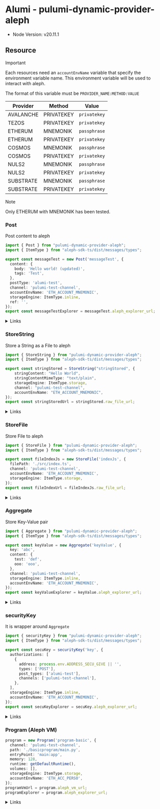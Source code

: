 # Alumi - pulumi-dynamic-provider-aleph

- Node Version: v20.11.1

## Resource

> [!IMPORTANT]
> Each resources need an `accountEnvName` variable that specify the environment variable name.
> This environment variable will be used to interact with aleph.

The format of this variable must be `PROVIDER_NAME:METHOD:VALUE`

| Provider  | Method     | Value        |
| --------- | ---------- | ------------ |
| AVALANCHE | PRIVATEKEY | `privatekey` |
| TEZOS     | PRIVATEKEY | `privatekey` |
| ETHERUM   | MNEMONIK   | `passphrase` |
| ETHERUM   | PRIVATEKEY | `privatekey` |
| COSMOS    | MNEMONIK   | `passphrase` |
| COSMOS    | PRIVATEKEY | `privatekey` |
| NULS2     | MNEMONIK   | `passphrase` |
| NULS2     | PRIVATEKEY | `privatekey` |
| SUBSTRATE | MNEMONIK   | `passphrase` |
| SUBSTRATE | PRIVATEKEY | `privatekey` |

> [!NOTE]
> Only ETHERUM with MNEMONIK has been tested.

### Post

Post content to aleph

```ts
import { Post } from "pulumi-dynamic-provider-aleph";
import { ItemType } from "aleph-sdk-ts/dist/messages/types";

export const messageTest = new Post('messageTest', {
  content: {
    body: 'Hello world! (updated)',
    tags: 'Test',
  },
  postType: 'alumi-test',
  channel: 'pulumi-test-channel',
  accountEnvName: 'ETH_ACCOUNT_MNEMONIC',
  storageEngine: ItemType.inline,
  ref: '',
});
export const messageTestExplorer = messageTest.aleph_explorer_url;
```

<details>
<summary>Links</summary>

- [@aleph-sdk/message/src/post](https://github.com/aleph-im/aleph-sdk-ts/tree/main/packages/message/src/post)
- [@aleph-sdk/client/src/authenticatedHttpClient](https://github.com/aleph-im/aleph-sdk-ts/blob/main/packages/client/src/authenticatedHttpClient.ts)

</details>

### StoreString

Store a String as a File to aleph

```ts
import { StoreString } from "pulumi-dynamic-provider-aleph";
import { ItemType } from "aleph-sdk-ts/dist/messages/types";

export const stringStored = StoreString("stringStored", {
    stringContent: "Hello World",
    stringContentMimeType: "text/plain",
    storageEngine: ItemType.storage,
    channel: "pulumi-test-channel",
    accountEnvName: "ETH_ACCOUNT_MNEMONIC",
});
export const stringStoredUrl = stringStored.raw_file_url;
```

<details>
<summary>Links</summary>

- [@aleph-sdk/message/src/store](https://github.com/aleph-im/aleph-sdk-ts/tree/main/packages/message/src/store)
- [@aleph-sdk/client/src/authenticatedHttpClient](https://github.com/aleph-im/aleph-sdk-ts/blob/main/packages/client/src/authenticatedHttpClient.ts)

</details>

### StoreFile

Store File to aleph

```ts
import { StoreFile } from "pulumi-dynamic-provider-aleph";
import { ItemType } from "aleph-sdk-ts/dist/messages/types";

export const fileIndexJs = new StoreFile('indexJs', {
  filePath: './src/index.ts',
  channel: 'pulumi-test-channel',
  accountEnvName: 'ETH_ACCOUNT_MNEMONIC',
  storageEngine: ItemType.storage,
});
export const fileIndexUrl = fileIndexJs.raw_file_url;
```

<details>
<summary>Links</summary>

- [@aleph-sdk/message/src/store](https://github.com/aleph-im/aleph-sdk-ts/tree/main/packages/message/src/store)
- [@aleph-sdk/client/src/authenticatedHttpClient](https://github.com/aleph-im/aleph-sdk-ts/blob/main/packages/client/src/authenticatedHttpClient.ts)

</details>

### Aggregate

Store Key-Value pair

```ts
import { Aggregate } from "pulumi-dynamic-provider-aleph";
import { ItemType } from "aleph-sdk-ts/dist/messages/types";

export const keyValue = new Aggregate('keyValue', {
  key: 'abc',
  content: {
    test: 'def',
    ooo: 'ooo',
  },
  channel: 'pulumi-test-channel',
  storageEngine: ItemType.inline,
  accountEnvName: 'ETH_ACCOUNT_MNEMONIC',
});
export const keyValueExplorer = keyValue.aleph_explorer_url;
```

<details>
<summary>Links</summary>

- [@aleph-sdk/message/src/aggregate](https://github.com/aleph-im/aleph-sdk-ts/tree/main/packages/message/src/aggregate)
- [@aleph-sdk/client/src/authenticatedHttpClient](https://github.com/aleph-im/aleph-sdk-ts/blob/main/packages/client/src/authenticatedHttpClient.ts)

</details>

### securityKey

It is wrapper around `Aggregate`

```ts
import { securityKey } from "pulumi-dynamic-provider-aleph";
import { ItemType } from "aleph-sdk-ts/dist/messages/types";

export const secuKey = securityKey('key', {
  authorizations: [
    {
      address: process.env.ADDRESS_SECU_GIVE || '',
      types: ['POST'],
      post_types: ['alumi-test'],
      channels: ['pulumi-test-channel'],
    },
  ],
  storageEngine: ItemType.inline,
  accountEnvName: 'ETH_ACCOUNT_MNEMONIC',
});
export const secuKeyExplorer = secuKey.aleph_explorer_url;
```

<details>
<summary>Links</summary>

See also links from Aggregate.

</details>

### Program (Aleph VM)

```ts
program = new Program('program-basic', {
  channel: 'pulumi-test-channel',
  path: './basicprogram/main.py',
  entryPoint: 'main:app',
  memory: 128,
  runtime: getDefaultRuntime(),
  volumes: [],
  storageEngine: ItemType.storage,
  accountEnvName: 'ETH_ACC_PERSO',
});
programVmUrl = program.aleph_vm_url;
programExplorer = program.aleph_explorer_url;
```

<details>
<summary>Links</summary>

- [@aleph-sdk/message/src/program](https://github.com/aleph-im/aleph-sdk-ts/tree/main/packages/message/src/program)
- [@aleph-sdk/client/src/authenticatedHttpClient](https://github.com/aleph-im/aleph-sdk-ts/blob/main/packages/client/src/authenticatedHttpClient.ts)

</details>
